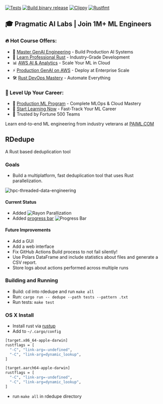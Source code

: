 [![Tests](https://github.com/noahgift/rdedupe/actions/workflows/tests.yml/badge.svg)](https://github.com/noahgift/rdedupe/actions/workflows/tests.yml)
[![Build binary release](https://github.com/noahgift/rdedupe/actions/workflows/release.yml/badge.svg)](https://github.com/noahgift/rdedupe/actions/workflows/release.yml)
[![Clippy](https://github.com/noahgift/rdedupe/actions/workflows/lint.yml/badge.svg)](https://github.com/noahgift/rdedupe/actions/workflows/lint.yml)
[![Rustfmt](https://github.com/noahgift/rdedupe/actions/workflows/rustfmt.yml/badge.svg)](https://github.com/noahgift/rdedupe/actions/workflows/rustfmt.yml)

## 🎓 Pragmatic AI Labs | Join 1M+ ML Engineers

### 🔥 Hot Course Offers:
* 🤖 [Master GenAI Engineering](https://ds500.paiml.com/learn/course/0bbb5/) - Build Production AI Systems
* 🦀 [Learn Professional Rust](https://ds500.paiml.com/learn/course/g6u1k/) - Industry-Grade Development
* 📊 [AWS AI & Analytics](https://ds500.paiml.com/learn/course/31si1/) - Scale Your ML in Cloud
* ⚡ [Production GenAI on AWS](https://ds500.paiml.com/learn/course/ehks1/) - Deploy at Enterprise Scale
* 🛠️ [Rust DevOps Mastery](https://ds500.paiml.com/learn/course/ex8eu/) - Automate Everything

### 🚀 Level Up Your Career:
* 💼 [Production ML Program](https://paiml.com) - Complete MLOps & Cloud Mastery
* 🎯 [Start Learning Now](https://ds500.paiml.com) - Fast-Track Your ML Career
* 🏢 Trusted by Fortune 500 Teams

Learn end-to-end ML engineering from industry veterans at [PAIML.COM](https://paiml.com)


## RDedupe

A Rust based deduplication tool

### Goals

* Build a multiplatform, fast deduplication tool that uses Rust parallelization.

![hpc-threaded-data-engineering](https://user-images.githubusercontent.com/58792/215359439-243cf62a-e8b1-41fd-b83e-697d7e612657.png)



#### Current Status

* Added ![Rayon Parallization](https://user-images.githubusercontent.com/58792/209480753-d2452e39-f72b-43c2-8000-b2d9f18d8a33.png)
* Added [progress bar](https://github.com/console-rs/indicatif)
![Progress Bar](https://user-images.githubusercontent.com/58792/209585522-0f12445d-59ca-4e52-8cfd-764a00be6f90.png)




#### Future Improvements

* Add a GUI
* Add a web interface
* Fix GitHub Actions Build process to not fail silently!
* Use Polars DataFrame and include statistics about files and generate a CSV report.
* Store logs about actions performed across multiple runs

### Building and Running

* Build:  cd into rdedupe and run `make all`
* Run:  `cargo run -- dedupe --path tests --pattern .txt`
* Run tests:  `make test`

### OS X Install

* Install rust via [rustup](https://rustup.rs/)
* Add to `~/.cargo/config`

```bash
[target.x86_64-apple-darwin]
rustflags = [
  "-C", "link-arg=-undefined",
  "-C", "link-arg=dynamic_lookup",
]

[target.aarch64-apple-darwin]
rustflags = [
  "-C", "link-arg=-undefined",
  "-C", "link-arg=dynamic_lookup",
]
```
* run `make all` in rdedupe directory
